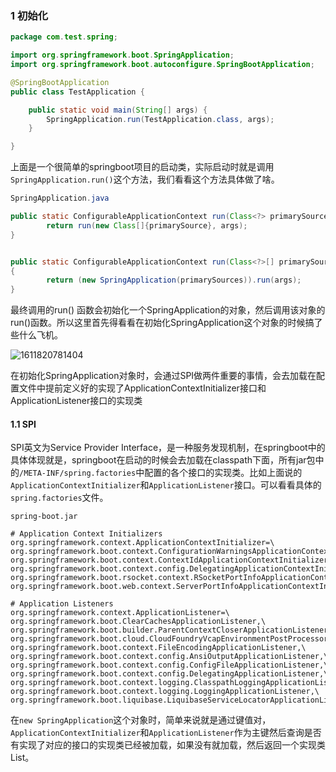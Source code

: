 ### 1 初始化

```java
package com.test.spring;

import org.springframework.boot.SpringApplication;
import org.springframework.boot.autoconfigure.SpringBootApplication;

@SpringBootApplication
public class TestApplication {

	public static void main(String[] args) {
		SpringApplication.run(TestApplication.class, args);
	}

}
```

上面是一个很简单的springboot项目的启动类，实际启动时就是调用`SpringApplication.run()`这个方法，我们看看这个方法具体做了啥。

```java
SpringApplication.java

public static ConfigurableApplicationContext run(Class<?> primarySource, String... args) {
        return run(new Class[]{primarySource}, args);
}


public static ConfigurableApplicationContext run(Class<?>[] primarySources, String[] args) 
{
        return (new SpringApplication(primarySources)).run(args);
}
```

最终调用的run() 函数会初始化一个SpringApplication的对象，然后调用该对象的run()函数。所以这里首先得看看在初始化SpringApplication这个对象的时候搞了些什么飞机。

![1611820781404](C:\Users\Lenovo\AppData\Roaming\Typora\typora-user-images\1611820781404.png)

在初始化SpringApplication对象时，会通过SPI做两件重要的事情，会去加载在配置文件中提前定义好的实现了ApplicationContextInitializer接口和ApplicationListener接口的实现类

#### 1.1 SPI

SPI英文为Service Provider Interface，是一种服务发现机制，在springboot中的具体体现就是，springboot在启动的时候会去加载在classpath下面，所有jar包中的`/META-INF/spring.factories`中配置的各个接口的实现类。比如上面说的`ApplicationContextInitializer`和`ApplicationListener`接口。可以看看具体的`spring.factories`文件。

```
spring-boot.jar

# Application Context Initializers
org.springframework.context.ApplicationContextInitializer=\
org.springframework.boot.context.ConfigurationWarningsApplicationContextInitializer,\
org.springframework.boot.context.ContextIdApplicationContextInitializer,\
org.springframework.boot.context.config.DelegatingApplicationContextInitializer,\
org.springframework.boot.rsocket.context.RSocketPortInfoApplicationContextInitializer,\
org.springframework.boot.web.context.ServerPortInfoApplicationContextInitializer

# Application Listeners
org.springframework.context.ApplicationListener=\
org.springframework.boot.ClearCachesApplicationListener,\
org.springframework.boot.builder.ParentContextCloserApplicationListener,\
org.springframework.boot.cloud.CloudFoundryVcapEnvironmentPostProcessor,\
org.springframework.boot.context.FileEncodingApplicationListener,\
org.springframework.boot.context.config.AnsiOutputApplicationListener,\
org.springframework.boot.context.config.ConfigFileApplicationListener,\
org.springframework.boot.context.config.DelegatingApplicationListener,\
org.springframework.boot.context.logging.ClasspathLoggingApplicationListener,\
org.springframework.boot.context.logging.LoggingApplicationListener,\
org.springframework.boot.liquibase.LiquibaseServiceLocatorApplicationListener
```

在`new SpringApplication`这个对象时，简单来说就是通过键值对，`ApplicationContextInitializer`和`ApplicationListener`作为主键然后查询是否有实现了对应的接口的实现类已经被加载，如果没有就加载，然后返回一个实现类List。